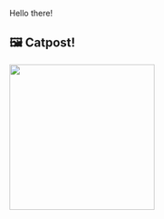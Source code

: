 Hello there!



## 🖼️ Catpost!

<sub>
    <img src="https://cdn2.thecatapi.com/images/b4j.jpg" height="256">
</sub>

